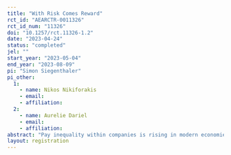 ```yaml
---
title: "With Risk Comes Reward"
rct_id: "AEARCTR-0011326"
rct_id_num: "11326"
doi: "10.1257/rct.11326-1.2"
date: "2023-04-24"
status: "completed"
jel: ""
start_year: "2023-05-04"
end_year: "2023-08-09"
pi: "Simon Siegenthaler"
pi_other:
  1:
    - name: Nikos Nikiforakis
    - email: 
    - affiliation: 
  2:
    - name: Aurelie Dariel
    - email: 
    - affiliation: 
abstract: "Pay inequality within companies is rising in modern economies. We design a lab and online experiment to examine team performance when leaders outearn their team members. We show that pay inequality causally undermines the ability of leaders to coordinate their teams (via leading by example), causing bad team performance despite aligned financial incentives. We then study whether exposing leaders to higher risk—measured by the cost they suffer when the team performs poorly—can justify inequality. We find that increased leader risk raises the perceived legitimacy of pay inequality. Remarkably, leaders anticipate the teams’ greater willingness to follow, which is necessary for teams to do well."
layout: registration
---
```


